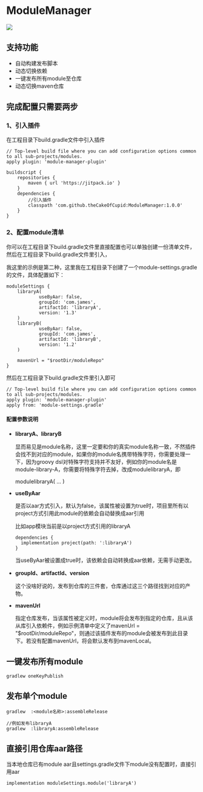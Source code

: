 



# ModuleManager

[![](https://jitpack.io/v/theCakeOfCupid/ModuleManager.svg)](https://jitpack.io/#theCakeOfCupid/ModuleManager)

## 支持功能

- 自动构建发布脚本
- 动态切换依赖
- 一键发布所有module至仓库
- 动态切换maven仓库



## 完成配置只需要两步

### 1、引入插件

在工程目录下build.gradle文件中引入插件

```
// Top-level build file where you can add configuration options common to all sub-projects/modules.
apply plugin: 'module-manager-plugin'

buildscript {
    repositories {
        maven { url 'https://jitpack.io' }
    }
    dependencies {
    	//引入插件
        classpath 'com.github.theCakeOfCupid:ModuleManager:1.0.0'
    }
}
```

### 2、配置module清单

你可以在工程目录下build.gradle文件里直接配置也可以单独创建一份清单文件，然后在工程目录下build.gradle文件里引入，

我这里的示例是第二种，这里我在工程目录下创建了一个module-settings.gradle的文件，具体配置如下：

```
moduleSettings {
    libraryA(
            useByAar: false,
            groupId: 'com.james',
            artifactId: 'libraryA',
            version: '1.3'
    )
    libraryB(
            useByAar: false,
            groupId: 'com.james',
            artifactId: 'libraryB',
            version: '1.2'
    )
	
    mavenUrl = "$rootDir/moduleRepo"
}
```

然后在工程目录下build.gradle文件里引入即可

```
// Top-level build file where you can add configuration options common to all sub-projects/modules.
apply plugin: 'module-manager-plugin'
apply from: 'module-settings.gradle'
```

#### 配置参数说明

- **libraryA、libraryB**

  显而易见是module名称，这里一定要和你的真实module名称一致，不然插件会找不到对应的module，如果你的module名携带特殊字符，你需要处理一下，因为groovy dsl对特殊字符支持并不友好，例如你的module名是module-library-A，你需要将特殊字符去掉，改成modulelibraryA，即

    modulelibraryA(
          ...
    )
- **useByAar**

  是否以aar方式引入，默认为false，该属性被设置为true时，项目里所有以project方式引用此module的依赖会自动替换成aar引用

  比如app模块当前是以project方式引用的libraryA

  ```
  dependencies {
  	implementation project(path: ':libraryA')
  }
  ```

  当useByAar被设置成true时，该依赖会自动转换成aar依赖，无需手动更改。

- **groupId、artifactId、version**

  这个没啥好说的，发布到仓库的三件套，仓库通过这三个路径找到对应的产物。

- **mavenUrl**

  指定仓库发布，当该属性被定义时，module将会发布到指定的仓库，且从该从库引入依赖件，例如示例清单中定义了mavenUrl = "$rootDir/moduleRepo"，则通过该插件发布的module会被发布到此目录下。若没有配置mavenUrl，将会默认发布到mavenLocal。



## 一键发布所有module

```
gradlew oneKeyPublish
```



## 发布单个module

```
gradlew  :<module名称>:assembleRelease

//例如发布libraryA
gradlew  :libraryA:assembleRelease
```
## 直接引用仓库aar路径
当本地仓库已有module aar且settings.gradle文件下module没有配置时，直接引用aar
```
implementation moduleSettings.module('libraryA')
```